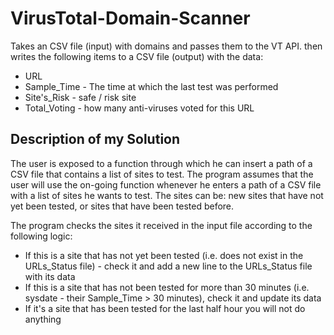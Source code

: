 # VirusTotal-Domain-Scanner

Takes an CSV file (input) with domains and passes them to the VT API. then writes the following items to a CSV file (output) with the data: 
* URL
* Sample_Time - The time at which the last test was performed
* Site's_Risk - safe / risk site
* Total_Voting - how many anti-viruses voted for this URL

## Description of my Solution

The user is exposed to a function through which he can insert a path of a CSV file that contains a list of sites to test. 
The program assumes that the user will use the on-going function whenever he enters a path of a CSV file with a list of sites he wants to test.
The sites can be: new sites that have not yet been tested, or sites that have been tested before.

The program checks the sites it received in the input file according to the following logic:
* If this is a site that has not yet been tested (i.e. does not exist in the URLs_Status file) - check it and add a new line to the URLs_Status file with its data
* If this is a site that has not been tested for more than 30 minutes (i.e. sysdate - their Sample_Time > 30 minutes), check it and update its data
* If it's a site that has been tested for the last half hour you will not do anything
